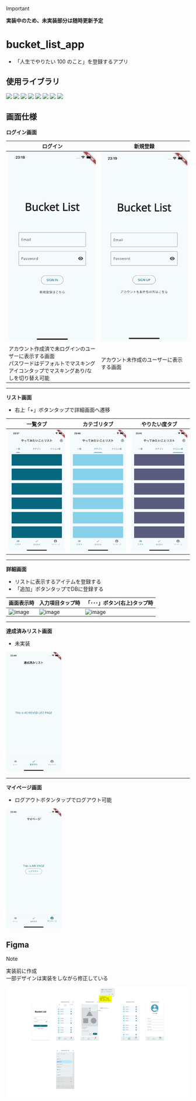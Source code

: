 > [!IMPORTANT]
> <b>実装中のため、未実装部分は随時更新予定</b>

# bucket_list_app

- 「人生でやりたい 100 のこと」を登録するアプリ


## 使用ライブラリ
![](https://img.shields.io/badge/flutter-v3.16.8-blue)
![](https://img.shields.io/badge/go_router-v13.0.1-blue)
![](https://img.shields.io/badge/firebase_core-v2.24.2-blue)
![](https://img.shields.io/badge/firebase_auth-v4.16.0-blue)
![](https://img.shields.io/badge/flutter_hooks-v0.20.4-blue)
![](https://img.shields.io/badge/hooks_riverpod-v2.4.9-blue)
![](https://img.shields.io/badge/cloud_firestore-v4.15.0-blue)
![](https://img.shields.io/badge/modal_bottom_sheet-v3.0.0_pre-blue)


## 画面仕様

**ログイン画面**

| ログイン                       | 新規登録                       |
| ------------------------------ | ------------------------------ |
| ![](readme_files/ログイン.png) | ![](readme_files/新規登録.png) |
| アカウント作成済で未ログインのユーザーに表示する画面<br/>パスワードはデフォルトでマスキング<br/>アイコンタップでマスキングあり/なしを切り替え可能 | アカウント未作成のユーザーに表示する画面 |

---

**リスト画面**
- 右上「+」ボタンタップで詳細画面へ遷移

| 一覧タブ                                  | カテゴリタブ                                  | やりたい度タブ                                  |
| ----------------------------------------- | --------------------------------------------- | ----------------------------------------------- |
| ![](readme_files/リスト画面_一覧タブ.png) | ![](readme_files/リスト画面_カテゴリタブ.png) | ![](readme_files/リスト画面_やりたい度タブ.png) |

---

**詳細画面**
- リストに表示するアイテムを登録する
- 「追加」ボタンタップでDBに登録する

画面表示時 | 入力項目タップ時 | 「･･･」ボタン(右上)タップ時
--- | --- | --- 
![image](https://github.com/shmzzzz/bucket_list_app/assets/85086833/e7a5de97-00d3-490f-a064-ba7bae905764) | ![image](https://github.com/shmzzzz/bucket_list_app/assets/85086833/9498a970-9b8f-408f-8f5d-88ec1e2c160e) | ![image](https://github.com/shmzzzz/bucket_list_app/assets/85086833/3ae7ff9c-5cc3-4ebc-b0ff-6828b648cac6)




---

**達成済みリスト画面**
- 未実装

<img width="30%" src="readme_files/達成済みリスト画面.png">

---

**マイページ画面**
- ログアウトボタンタップでログアウト可能

<img width="30%" src="readme_files/マイページ画面.png">

## Figma
> [!NOTE]
> 実装前に作成<br/>
> 一部デザインは実装をしながら修正している

  <img  src="readme_files/Figma.png">
